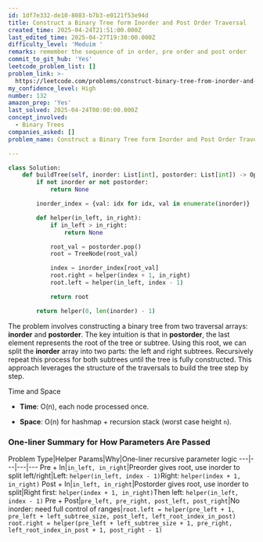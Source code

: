 ```yaml
---
id: 1df7e332-de10-8083-b7b3-e0121f53e94d
title: Construct a Binary Tree form Inorder and Post Order Traversal
created_time: 2025-04-24T21:51:00.000Z
last_edited_time: 2025-04-27T19:30:00.000Z
difficulty_level: 'Meduim '
remarks: remember the sequence of in order, pre order and post order
commit_to_git_hub: 'Yes'
leetcode_problem_list: []
problem_link: >-
  https://leetcode.com/problems/construct-binary-tree-from-inorder-and-postorder-traversal/
my_confidence_level: High
number: 132
amazon_prep: 'Yes'
last_solved: 2025-04-24T00:00:00.000Z
concept_involved:
  - Binary Trees
companies_asked: []
problem_name: Construct a Binary Tree form Inorder and Post Order Traversal

---
```


```python
class Solution:
    def buildTree(self, inorder: List[int], postorder: List[int]) -> Optional[TreeNode]:
        if not inorder or not postorder:
            return None

        inorder_index = {val: idx for idx, val in enumerate(inorder)}

        def helper(in_left, in_right):
            if in_left > in_right:
                return None

            root_val = postorder.pop()
            root = TreeNode(root_val)

            index = inorder_index[root_val]
            root.right = helper(index + 1, in_right)
            root.left = helper(in_left, index - 1)

            return root

        return helper(0, len(inorder) - 1)

```

The problem involves constructing a binary tree from two traversal arrays: **inorder** and **postorder**. The key intuition is that in **postorder**, the last element represents the root of the tree or subtree. Using this root, we can split the **inorder** array into two parts: the left and right subtrees. Recursively repeat this process for both subtrees until the tree is fully constructed. This approach leverages the structure of the traversals to build the tree step by step.

Time and Space

*   **Time**: O(n), each node processed once.

*   **Space**: O(n) for hashmap + recursion stack (worst case height `n`).

### One-liner Summary for How Parameters Are Passed

Problem Type|Helper Params|Why|One-liner recursive parameter logic
\---|---|---|---
Pre + In|`in_left, in_right`|Preorder gives root, use inorder to split left/right|Left: `helper(in_left, index - 1)`Right: `helper(index + 1, in_right)`
Post + In|`in_left, in_right`|Postorder gives root, use inorder to split|Right first: `helper(index + 1, in_right)`Then left: `helper(in_left, index - 1)`
Pre + Post|`pre_left, pre_right, post_left, post_right`|No inorder: need full control of ranges|`root.left = helper(pre_left + 1, pre_left + left_subtree_size, post_left, left_root_index_in_post)
            root.right = helper(pre_left + left_subtree_size + 1, pre_right, left_root_index_in_post + 1, post_right - 1)`
